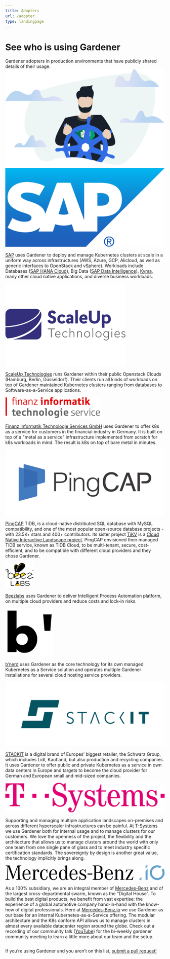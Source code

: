 ```yaml
---
title: Adopters
url: /adopter
type: landingpage
---
```


<div class="adopters">
  <div class="container">
    <div class="title-group">
      <h1 class="title">See who is using Gardener</h1>
      <div class="subtitle">
        Gardener adopters in production environments that have publicly shared
        details of their usage.
      </div>
      <div class="container">
        <div class="row">
          <div class="twelve columns">
            <img src="images/teaser.svg" width="100%" />
          </div>
        </div>
      </div>
    </div>
      <div class="container">
        <div class="row adopter">
          <div class="one-third column">
            <img src="./images/sap.png" />
          </div>
          <div class="two-thirds column">
            <p class="description">
              <a href="https://www.sap.com" target="_blank">SAP</a> uses
              Gardener to deploy and manage Kubernetes clusters at scale in a
              uniform way across infrastructures (AWS, Azure, GCP, Alicloud, as well as generic interfaces to OpenStack and vSphere). 
              Workloads include 
              Databases (<a href="https://www.sap.com/products/hana/cloud.html" target="_blank">SAP HANA Cloud</a>), 
              Big Data (<a href="https://www.sap.com/products/data-intelligence.html" target="_blank">SAP Data Intelligence</a>),
              <a href="https://kyma-project.io" target="_blank">Kyma</a>, 
              many other cloud native applications,
              and diverse business workloads.
            </p>
          </div>
        </div>
        <div class="row adopter">
          <div class="one-third column">
            <img src="./images/scaleup.png" />
          </div>
          <div class="two-thirds column">
            <p class="description">
              <a href="https://www.scaleuptech.com" target="_blank" >ScaleUp Technologies</a>
              runs Gardener within their public Openstack Clouds (Hamburg,
              Berlin, Düsseldorf). Their clients run all kinds of workloads on
              top of Gardener maintained Kubernetes clusters ranging from
              databases to Software-as-a-Service applications.
            </p>
          </div>
        </div>
        <div class="row adopter">
          <div class="one-third column">
            <img src="./images/fits.png" />
          </div>
          <div class="two-thirds column">
            <p class="description">
              <a href="https://f-i-ts.de/" target="_blank">Finanz Informatik Technologie Services GmbH</a>
              uses Gardener to offer k8s as a service for customers in the
              financial industry in Germany. It is built on top of a "metal as a
              service" infrastructure implemented from scratch for k8s workloads
              in mind. The result is k8s on top of bare metal in minutes.
            </p>
          </div>
        </div>
        <div class="row adopter">
          <div class="one-third column">
            <img src="./images/pingcap.jpeg" />
          </div>
          <div class="two-thirds column">
            <p class="description">
              <a href="https://pingcap.com" target="_blank">PingCAP</a> TiDB, is
              a cloud-native distributed SQL database with MySQL compatibility,
              and one of the most popular open-source database projects - with
              23.5K+ stars and 400+ contributors. Its sister project
              <a target="_blank" href="https://github.com/tikv/tikv">TiKV</a> is
              a
              <a target="_blank" href="https://landscape.cncf.io/format=card-mode">Cloud Native Interactive Landscape project</a>. PingCAP envisioned their managed TiDB service, known as TiDB
              Cloud, to be multi-tenant, secure, cost-efficient, and to be
              compatible with different cloud providers and they chose Gardener.
            </p>
          </div>
        </div>
        <div class="row adopter">
          <div class="one-third column">
            <img src="./images/beezlab.png" width="90" />
          </div>
          <div class="two-thirds column">
            <p class="description">
              <a href="https://www.beezlabs.com/" target="_blank">Beezlabs</a>
              uses Gardener to deliver Intelligent Process Automation platform,
              on multiple cloud providers and reduce costs and lock-in risks.
            </p>
          </div>
        </div>
        <div class="row adopter">
          <div class="one-third column">
            <img src="./images/bnerd.png" height="30%" width="30%"/>
          </div>
          <div class="two-thirds column">
            <p class="description">
              <a href="https://bnerd.com/de" target="_blank">b’nerd</a> uses
              Gardener as the core technology for its own managed Kubernetes as a
              Service solution and operates multiple Gardener installations for
              several cloud hosting service providers.
            </p>
          </div>
        </div>       
        <div class="row adopter">
          <div class="one-third column">
            <img src="./images/stackit.png" />
          </div>
          <div class="two-thirds column">
            <p class="description">
              <a href="https://stackit.de/en" target="_blank">STACKIT</a> is a digital 
              brand of Europes’ biggest retailer, the Schwarz Group, which includes 
              Lidl, Kaufland, but also production and recycling companies. It uses 
              Gardener to offer public and private Kubernetes as a service in own data 
              centers in Europe and targets to become the cloud provider for German and 
              European small and mid-sized companies. 
            </p>
          </div>
        </div>
        <div class="row adopter">
          <div class="one-third column">
            <img src="./images/tsystems.png" />
          </div>
          <div class="two-thirds column">
            <p class="description">
              Supporting and managing multiple application landscapes on-premises and across different hyperscaler infrastructures can be painful. At <a href="https://www.t-systems.com/" target="_blank">T-Systems</a> we use Gardener both for internal usage and to manage clusters for our customers. We love the openness of the project, the flexibility and the architecture that allows us to manage clusters around the world with only one team from one single pane of glass and to meet industry specific certification standards. The sovereignty by design is another great value, the technology implicitly brings along.
            </p>
          </div>
        </div>
        <div class="row adopter">
          <div class="one-third column">
            <img src="./images/mercedesbenzio.png" />
          </div>
          <div class="two-thirds column">
            <p class="description">
             As a 100% subsidiary, we are an integral member of <a href="https://www.mercedes-benz.com/" target="_blank">Mercedes-Benz</a> and of the largest cross-departmental swarm, known as the “Digital House”. To build the best digital products, we benefit from vast expertise: the experience of a global automotive company hand-in-hand with the know-how of digital professionals.
             Here at <a href="https://www.mercedes-benz.io/" target="_blank">Mercedes-Benz.io</a> we use Gardener as our base for an internal Kubernetes-as-a-Service offering. The modular architecture and the K8s conform API allows us to manage clusters in almost every available datacenter region around the globe. Check out a recording of our community talk (<a href="https://www.youtube.com/watch?v=8GJBMMd6L5k" target="_blank">YouTube</a>) for the bi-weekly gardener community meeting to learn a little more about our team and the setup.  
            </p>
          </div>
        </div>        
        <p class="call-for-action">
          If you’re using Gardener and you aren’t on this list,
          <a href="https://github.com/gardener/gardener/pulls">submit a pull request!</a>
        </p>
      </div>
  </div>
</div>
